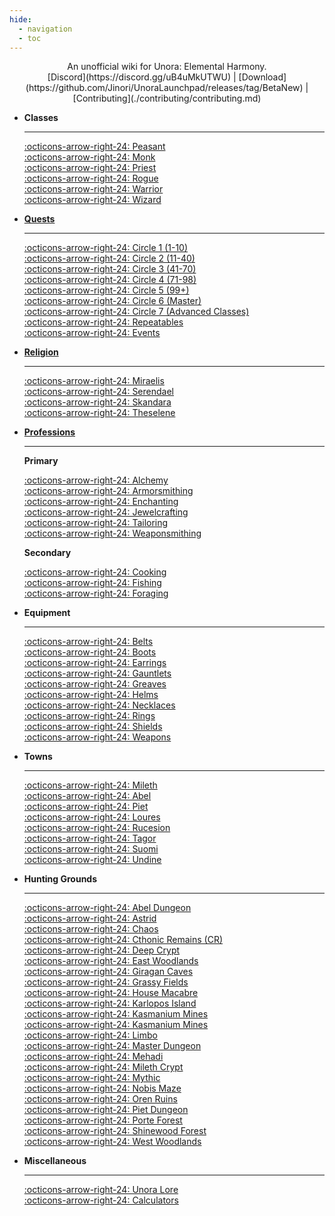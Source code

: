 ```yaml
---
hide:
  - navigation
  - toc
---
```

<style>
  .md-typeset h1,
  .md-content__button {
    display: none;
  }
</style>

<center>
An unofficial wiki for Unora: Elemental Harmony.<br>
[Discord](https://discord.gg/uB4uMkUTWU) | [Download](https://github.com/Jinori/UnoraLaunchpad/releases/tag/BetaNew) | [Contributing](./contributing/contributing.md)
</center>

<div class="grid cards" markdown>

-   __Classes__

    ---

    [:octicons-arrow-right-24: Peasant](./classes/peasant.md)<br>
    [:octicons-arrow-right-24: Monk](./classes/monk.md)<br>
    [:octicons-arrow-right-24: Priest](./classes/priest.md)<br>
    [:octicons-arrow-right-24: Rogue](./classes/rogue.md)<br>
    [:octicons-arrow-right-24: Warrior](./classes/warrior.md)<br>
    [:octicons-arrow-right-24: Wizard](./classes/wizard.md)

-   __[Quests](./quests/overview.md)__

    ---

    [:octicons-arrow-right-24: Circle 1 (1-10)](./quests/overview.md#circle-1)<br>
    [:octicons-arrow-right-24: Circle 2 (11-40)](./quests/overview.md#circle-2)<br>
    [:octicons-arrow-right-24: Circle 3 (41-70)](./quests/overview.md#circle-3)<br>
    [:octicons-arrow-right-24: Circle 4 (71-98)](./quests/overview.md#circle-4)<br>
    [:octicons-arrow-right-24: Circle 5 (99+)](./quests/overview.md#circle-5)<br>
    [:octicons-arrow-right-24: Circle 6 (Master)](./quests/overview.md#circle-6)<br>
    [:octicons-arrow-right-24: Circle 7 (Advanced Classes)](./quests/overview.md#circle-7)<br>
    [:octicons-arrow-right-24: Repeatables](./quests/overview.md#repeatable-quests)<br>
    [:octicons-arrow-right-24: Events](./quests/overview.md#event-quests)<br>

-   __[Religion](./religion/overview.md)__

    ---

    [:octicons-arrow-right-24: Miraelis](./religion/gods/miraelis.md)<br>
    [:octicons-arrow-right-24: Serendael](./religion/gods/serendael.md)<br>
    [:octicons-arrow-right-24: Skandara](./religion/gods/skandara.md)<br>
    [:octicons-arrow-right-24: Theselene](./religion/gods/theselene.md)<br>

-   __[Professions](./professions/overview.md)__

    ---

    __Primary__

    [:octicons-arrow-right-24: Alchemy](./professions/types/primary/alchemy.md)<br>
    [:octicons-arrow-right-24: Armorsmithing](./professions/types/primary/armorsmithing.md)<br>
    [:octicons-arrow-right-24: Enchanting](./professions/types/primary/enchanting.md)<br>
    [:octicons-arrow-right-24: Jewelcrafting](./professions/types/primary/jewelcrafting.md)<br>
    [:octicons-arrow-right-24: Tailoring](./professions/types/primary/tailoring.md)<br>
    [:octicons-arrow-right-24: Weaponsmithing](./professions/types/primary/weaponsmithing.md)<br>

    __Secondary__

    [:octicons-arrow-right-24: Cooking](./professions/types/secondary/cooking.md)<br>
    [:octicons-arrow-right-24: Fishing](./professions/types/secondary/fishing.md)<br>
    [:octicons-arrow-right-24: Foraging](./professions/types/secondary/foraging.md)<br>

-   __Equipment__

    ---

    [:octicons-arrow-right-24: Belts](./equipment/belts.md)<br>
    [:octicons-arrow-right-24: Boots](./equipment/boots.md)<br>
    [:octicons-arrow-right-24: Earrings](./equipment/earrings.md)<br>
    [:octicons-arrow-right-24: Gauntlets](./equipment/gauntlets.md)<br>
    [:octicons-arrow-right-24: Greaves](./equipment/greaves.md)<br>
    [:octicons-arrow-right-24: Helms](./equipment/helms.md)<br>
    [:octicons-arrow-right-24: Necklaces](./equipment/necklaces.md)<br>
    [:octicons-arrow-right-24: Rings](./equipment/rings.md)<br>
    [:octicons-arrow-right-24: Shields](./equipment/shields.md)<br>
    [:octicons-arrow-right-24: Weapons](./equipment/weapons.md)<br>

-   __Towns__

    ---

    [:octicons-arrow-right-24: Mileth](./towns/mileth.md)<br>
    [:octicons-arrow-right-24: Abel](./towns/abel.md)<br>
    [:octicons-arrow-right-24: Piet](./towns/piet.md)<br>
    [:octicons-arrow-right-24: Loures](./towns/loures.md)<br>
    [:octicons-arrow-right-24: Rucesion](./towns/rucesion.md)<br>
    [:octicons-arrow-right-24: Tagor](./towns/tagor.md)<br>
    [:octicons-arrow-right-24: Suomi](./towns/suomi.md)<br>
    [:octicons-arrow-right-24: Undine](./towns/undine.md)<br>

-   __Hunting Grounds__

    ---

    [:octicons-arrow-right-24: Abel Dungeon](./hunting_grounds/abel_dungeon.md)<br>
    [:octicons-arrow-right-24: Astrid](./hunting_grounds/astrid.md)<br>
    [:octicons-arrow-right-24: Chaos](./hunting_grounds/chaos.md)<br>
    [:octicons-arrow-right-24: Cthonic Remains (CR)](./hunting_grounds/cthonic_remains.md)<br>
    [:octicons-arrow-right-24: Deep Crypt](./hunting_grounds/deep_crypt.md)<br>
    [:octicons-arrow-right-24: East Woodlands](./hunting_grounds/east_woodlands.md)<br>
    [:octicons-arrow-right-24: Giragan Caves](./hunting_grounds/giragan_caves.md)<br>
    [:octicons-arrow-right-24: Grassy Fields](./hunting_grounds/grassy_fields.md)<br>
    [:octicons-arrow-right-24: House Macabre](./hunting_grounds/house_macabre.md)<br>
    [:octicons-arrow-right-24: Karlopos Island](./hunting_grounds/karlopos_island.md)<br>
    [:octicons-arrow-right-24: Kasmanium Mines](./hunting_grounds/kasmanium_mines.md)<br>
    [:octicons-arrow-right-24: Kasmanium Mines](./hunting_grounds/kasmanium_mines.md)<br>
    [:octicons-arrow-right-24: Limbo](./hunting_grounds/limbo.md)<br>
    [:octicons-arrow-right-24: Master Dungeon](./quests/circles/circle_1/find_the_mysterious_artifact.md#part-6-defeat-the-dark-army)<br>
    [:octicons-arrow-right-24: Mehadi](./hunting_grounds/mehadi.md)<br>
    [:octicons-arrow-right-24: Mileth Crypt](./hunting_grounds/mileth_crypt.md)<br>
    [:octicons-arrow-right-24: Mythic](./hunting_grounds/mythic.md)<br>
    [:octicons-arrow-right-24: Nobis Maze](./hunting_grounds/nobis_maze.md)<br>
    [:octicons-arrow-right-24: Oren Ruins](./hunting_grounds/oren_ruins.md)<br>
    [:octicons-arrow-right-24: Piet Dungeon](./hunting_grounds/piet_dungeon.md)<br>
    [:octicons-arrow-right-24: Porte Forest](./hunting_grounds/porte_forest.md)<br>
    [:octicons-arrow-right-24: Shinewood Forest](./hunting_grounds/shinewood_forest.md)<br>
    [:octicons-arrow-right-24: West Woodlands](./hunting_grounds/west_woodlands.md)<br>

-   __Miscellaneous__

    ---

    [:octicons-arrow-right-24: Unora Lore](./lore/overview.md)<br>
    [:octicons-arrow-right-24: Calculators](./calculators/stats.md)

</div>
